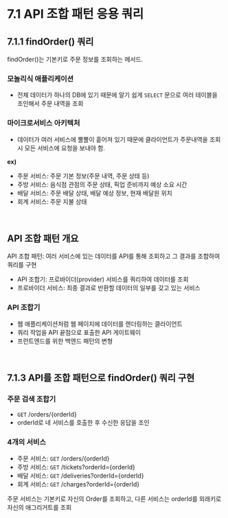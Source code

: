 # 7.1 API 조합 패턴 응용 쿼리

## 7.1.1 findOrder() 쿼리

findOrder()는 기본키로 주문 정보를 조회하는 메서드.

### 모놀리식 애플리케이션

-   전체 데이터가 하나의 DB에 있기 때문에 알기 쉽게 `SELECT` 문으로 여러 테이블을 조인해서 주문 내역을 조회

### 마이크로서비스 아키텍처

-   데이터가 여러 서비스에 뿔뿔이 흩어져 있기 때문에 클라이언트가 주문내역을 조회 시 모든 서비스에 요청을 보내야 함.

<b>ex)</b>

-   주문 서비스: 주문 기본 정보(주문 내역, 주문 상태 등)
-   주방 서비스: 음식점 관점의 주문 상태, 픽업 준비까지 예상 소요 시간
-   배달 서비스: 주문 배달 상태, 배달 예상 정보, 현재 배달원 위치
-   회계 서비스: 주문 지불 상태

<br />

## API 조합 패턴 개요

API 조합 패턴: 여러 서비스에 있는 데이터를 API를 통해 조회하고 그 결과를 조합하여 쿼리를 구현

-   API 조합기: 프로바이더(provider) 서비스를 쿼리하여 데이터를 조회
-   프로바이더 서비스: 최종 결과로 반환할 데이터의 일부를 갖고 있는 서비스

### API 조합기

-   웹 애플리케이션처럼 웹 페이지에 데이터를 렌더링하는 클라이언트
-   쿼리 작업을 API 끝점으로 표출한 API 게이트웨이
-   프런트엔드를 위한 백엔드 패턴의 변형

<br />

## 7.1.3 API를 조합 패턴으로 findOrder() 쿼리 구현

### 주문 검색 조합기

-   `GET` /orders/{orderId}
-   orderId로 네 서비스를 호출한 후 수신한 응답을 조인

### 4개의 서비스

-   주문 서비스: `GET` /orders/{orderId}
-   주방 서비스: `GET` /tickets?orderId={orderId}
-   배달 서비스: `GET` /deliveries?orderId={orderId}
-   회계 서비스: `GET` /charges?orderId={orderId}

주문 서비스는 기본키로 자신의 Order를 조회하고, 다른 서비스는 orderId를 외래키로 자신의 애그리거트를 조회
